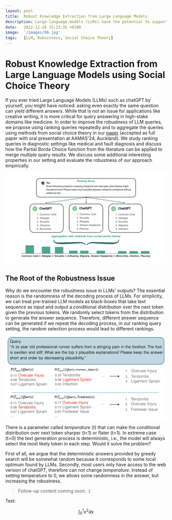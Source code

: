 ```yaml
---
layout: post
title:  Robust Knowledge Extraction from Large Language Models
description: Large-language models (LLMs) have the potential to support a wide range of applications. However, they are ill-suited for query answering in high-stake domains like medicine because they generate answers at random and their answers are typically not robust - even the same query can result in different answers when prompted multiple times.
date:   2022-12-26 15:23:35 +0300
image:  '/images/06.jpg'
tags:   [LLM, Robustness, Social Choice Theory]
---
```

# Robust Knowledge Extraction from Large Language Models using Social Choice Theory

If you ever tried Large Language Models (LLMs) such as chatGPT by yourself, you might have noticed: asking even exactly the same question can yield different answers. While that is not an issue for applications like creative writing, it is more critical for query answering in high-stake domains like medicine. In order to improve the robustness of LLM queries, we propose using ranking queries repeatedly and to aggregate the queries using methods from social choice theory in our [paper](https://arxiv.org/abs/2312.14877) (accepted as full paper with oral presentation at AAMAS'24, Auckland). We study ranking queries in diagnostic settings like medical and fault diagnosis and discuss how the Partial Borda Choice function from the literature can be applied to merge multiple query results. We discuss some additional interesting properties in our setting and evaluate the robustness of our approach empirically.

![AAMAS_visual](/images/AAMAS_visual.png)

## The Root of the Robustness Issue

Why do we encounter the robustness issue in LLMs' outputs? The essential reason is the randomness of the decoding process of LLMs. For simplicity, we can treat pre-trained LLM models as black-boxes that take text sequence as input and output a conditional distribution over the next token given the previous tokens. We randomly select tokens from the distribution to generate the answer sequence. Therefore, different answer sequence can be generated if we repeat the decoding process, in our ranking query setting, the random selection process would lead to different rankings.

![robustness issue](/images/AAMAS_blog_decoding.png)

There is a parameter called *temperature* (*t*) that can make the conditional distribution over next token sharper (t<1) or flater (t>1). In extreme case (t=0) the text generation process is deterministic, i.e., the model will always select the most likely token in each step. Would it solve the problem? 

First of all, we argue that the deterministic answers provided by greedy search will be somewhat random because it corresponds to some local optimum found by LLMs. Secondly, most users only have access to the web version of chatGPT, therefore can not change *temperature*. Instead of setting temperature to 0, we allows some randomness in the answer, but increasing the robustness.

> Follow-up content coming soon. :)

Test:

$$
\int_0^1 x^2 dx
$$
